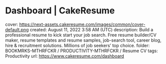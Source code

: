 # Dashboard | CakeResume

cover: https://next-assets.cakeresume.com/images/common/cover-default.png
created: August 11, 2022 3:58 AM (UTC)
description: Build a professional resume to kick start your job search. Free resume builder/CV maker, resume templates and resume samples, job-search tool, career blog, hire & recruitment solutions. Millions of job seekers’ top choice.
folder: BOOKMRKS-MTHRFCKR / PRODUCTIVITY-MTHRFCKR / Resume CV
tags: Productivity
url: https://www.cakeresume.com/dashboard